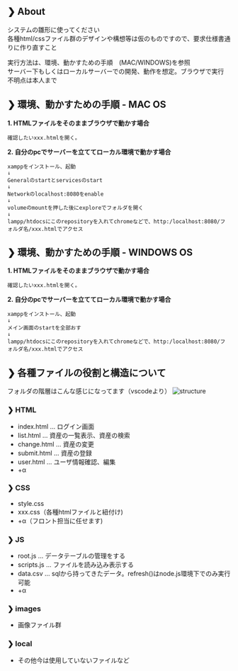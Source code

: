 ## ❯ About 
システムの雛形に使ってください  
各種html/cssファイル群のデザインや構想等は仮のものですので、要求仕様書通りに作り直すこと  

実行方法は、環境、動かすための手順　(MAC/WINDOWS)を参照  
サーバー下もしくはローカルサーバーでの開発、動作を想定。ブラウザで実行  
不明点は本人まで

## ❯ 環境、動かすための手順  -  MAC OS

__1. HTMLファイルをそのままブラウザで動かす場合__

    確認したいxxx.htmlを開く。
     

__2. 自分のpcでサーバーを立ててローカル環境で動かす場合__

    xamppをインストール、起動  
    ↓  
    Generalのstartとservicesのstart  
    ↓  
    Networkのlocalhost:8080をenable  
    ↓  
    volumeのmountを押した後にexploreでフォルダを開く  
    ↓  
    lampp/htdocsにこのrepositoryを入れてchromeなどで、http:/localhost:8080/フォルダ名/xxx.htmlでアクセス

## ❯ 環境、動かすための手順  -  WINDOWS OS

__1. HTMLファイルをそのままブラウザで動かす場合__

    確認したいxxx.htmlを開く。
     

__2. 自分のpcでサーバーを立ててローカル環境で動かす場合__

    xamppをインストール、起動  
    ↓  
    メイン画面のstartを全部おす
    ↓  
    lampp/htdocsにこのrepositoryを入れてchromeなどで、http:/localhost:8080/フォルダ名/xxx.htmlでアクセス


## ❯ 各種ファイルの役割と構造について
フォルダの階層はこんな感じになってます（vscodeより）
![structure](https://user-images.githubusercontent.com/49393142/179450006-70776a80-4f76-403f-9b93-ed46b6d03940.png)

### ❯ HTML

- index.html ... ログイン画面
- list.html ... 資産の一覧表示、資産の検索
- change.html ... 資産の変更
- submit.html ... 資産の登録
- user.html ... ユーザ情報確認、編集
- +α

### ❯ CSS

- style.css
- xxx.css（各種htmlファイルと紐付け)
- +α（フロント担当に任せます)

### ❯ JS

- root.js ... データテーブルの管理をする
- scripts.js ... ファイルを読み込み表示する
- data.csv ... sqlから持ってきたデータ。refresh()はnode.js環境下でのみ実行可能
- +α

### ❯ images

- 画像ファイル群

### ❯ local

- その他今は使用していないファイルなど